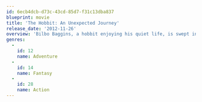 ```yaml
---
id: 6ecb4dcb-d73c-43cd-85d7-f31c13dba837
blueprint: movie
title: 'The Hobbit: An Unexpected Journey'
release_date: '2012-11-26'
overview: 'Bilbo Baggins, a hobbit enjoying his quiet life, is swept into an epic quest by Gandalf the Grey and thirteen dwarves who seek to reclaim their mountain home from Smaug, the dragon.'
genres:
  -
    id: 12
    name: Adventure
  -
    id: 14
    name: Fantasy
  -
    id: 28
    name: Action
---
```

